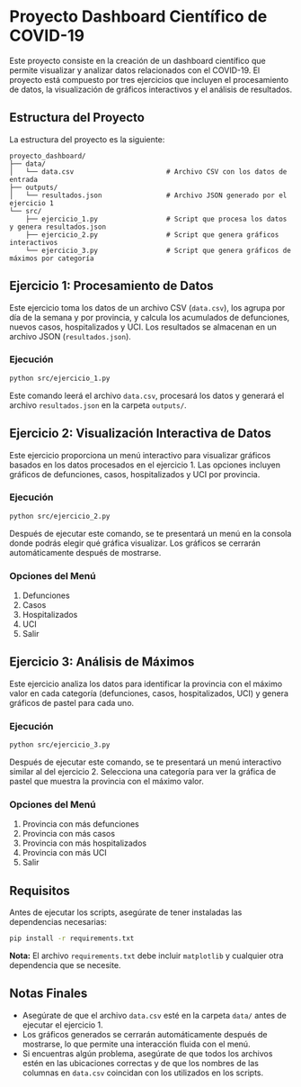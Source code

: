 

# Proyecto Dashboard Científico de COVID-19

Este proyecto consiste en la creación de un dashboard científico que permite visualizar y analizar datos relacionados con el COVID-19. El proyecto está compuesto por tres ejercicios que incluyen el procesamiento de datos, la visualización de gráficos interactivos y el análisis de resultados.

## Estructura del Proyecto

La estructura del proyecto es la siguiente:

```
proyecto_dashboard/
├── data/
│   └── data.csv                       # Archivo CSV con los datos de entrada
├── outputs/
│   └── resultados.json                # Archivo JSON generado por el ejercicio 1
└── src/
    ├── ejercicio_1.py                 # Script que procesa los datos y genera resultados.json
    ├── ejercicio_2.py                 # Script que genera gráficos interactivos
    └── ejercicio_3.py                 # Script que genera gráficos de máximos por categoría
```

## Ejercicio 1: Procesamiento de Datos

Este ejercicio toma los datos de un archivo CSV (`data.csv`), los agrupa por día de la semana y por provincia, y calcula los acumulados de defunciones, nuevos casos, hospitalizados y UCI. Los resultados se almacenan en un archivo JSON (`resultados.json`).

### Ejecución

```bash
python src/ejercicio_1.py
```

Este comando leerá el archivo `data.csv`, procesará los datos y generará el archivo `resultados.json` en la carpeta `outputs/`.

## Ejercicio 2: Visualización Interactiva de Datos

Este ejercicio proporciona un menú interactivo para visualizar gráficos basados en los datos procesados en el ejercicio 1. Las opciones incluyen gráficos de defunciones, casos, hospitalizados y UCI por provincia.

### Ejecución

```bash
python src/ejercicio_2.py
```

Después de ejecutar este comando, se te presentará un menú en la consola donde podrás elegir qué gráfica visualizar. Los gráficos se cerrarán automáticamente después de mostrarse.

### Opciones del Menú

1. Defunciones
2. Casos
3. Hospitalizados
4. UCI
5. Salir

## Ejercicio 3: Análisis de Máximos

Este ejercicio analiza los datos para identificar la provincia con el máximo valor en cada categoría (defunciones, casos, hospitalizados, UCI) y genera gráficos de pastel para cada uno.

### Ejecución

```bash
python src/ejercicio_3.py
```

Después de ejecutar este comando, se te presentará un menú interactivo similar al del ejercicio 2. Selecciona una categoría para ver la gráfica de pastel que muestra la provincia con el máximo valor.

### Opciones del Menú

1. Provincia con más defunciones
2. Provincia con más casos
3. Provincia con más hospitalizados
4. Provincia con más UCI
5. Salir

## Requisitos

Antes de ejecutar los scripts, asegúrate de tener instaladas las dependencias necesarias:

```bash
pip install -r requirements.txt
```

**Nota:** El archivo `requirements.txt` debe incluir `matplotlib` y cualquier otra dependencia que se necesite.

## Notas Finales

- Asegúrate de que el archivo `data.csv` esté en la carpeta `data/` antes de ejecutar el ejercicio 1.
- Los gráficos generados se cerrarán automáticamente después de mostrarse, lo que permite una interacción fluida con el menú.
- Si encuentras algún problema, asegúrate de que todos los archivos estén en las ubicaciones correctas y de que los nombres de las columnas en `data.csv` coincidan con los utilizados en los scripts.
